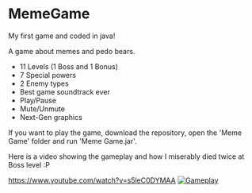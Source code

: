 MemeGame
========

My first game and coded in java!

A game about memes and pedo bears.

- 11 Levels (1 Boss and 1 Bonus)
- 7 Special powers
- 2 Enemy types
- Best game soundtrack ever
- Play/Pause
- Mute/Unmute
- Next-Gen graphics

If you want to play the game, download the repository, open the 'Meme Game' folder and run 'Meme Game.jar'.

Here is a video showing the gameplay and how I miserably died twice at Boss level :P

https://www.youtube.com/watch?v=s5leC0DYMAA
[![Gameplay](http://img.youtube.com/vi/s5leC0DYMAA/0.jpg)](http://www.youtube.com/watch?v=s5leC0DYMAA)



